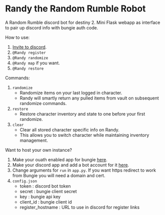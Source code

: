 # Randy the Random Rumble Robot
A Random Rumble discord bot for destiny 2.
Mini Flask webapp as interface to pair up discord info with bungie auth code.

How to use:
1. [Invite to discord](https://discordapp.com/api/oauth2/authorize?client_id=644787087064825856&permissions=18432&scope=bot).
2. `@Randy register`
3. `@Randy randomize`
4. `@Randy map` if you want.
5. `@Randy restore`

Commands:
1. `randomize`
   - Randomize items on your last logged in character.
   - Randy will smartly return any pulled items from vault on subsequent randomize commands.
2. `restore`
   - Restore character inventory and state to one before your first randomize.
3. `clear`
   - Clear all stored character specific info on Randy.
   - This allows you to switch character while maintaining inventory management.

Want to host your own instance?
1. Make your ouath enabled app for bungie [here](https://www.bungie.net/en/Application).
2. Make your discord app and add a bot account for it [here](https://discordapp.com/developers/applications/).
3. Change arguments for `run` in `app.py`. If you want https redirect to work from Bungie you will need a domain and cert.
4. `config.json`
   - token : discord bot token
   - secret : bungie client secret
   - key : bungie api key
   - client_id : bungie client id
   - register_hostname : URL to use in discord for register links
